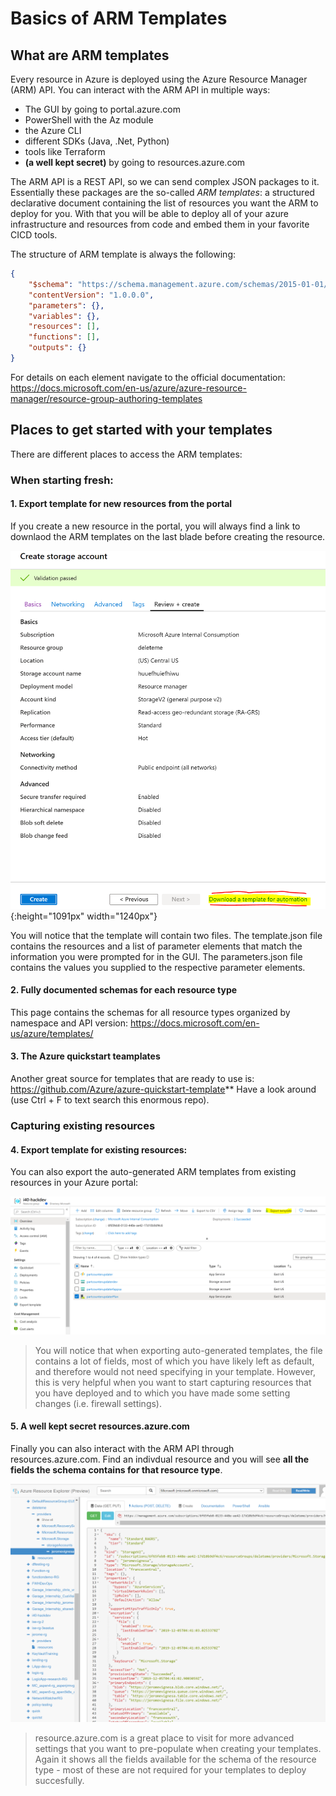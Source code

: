 # Basics of ARM Templates

## What are ARM templates

Every resource in Azure is deployed using the Azure Resource Manager (ARM) API. You can interact with the ARM API in multiple ways: 
- The GUI by going to portal.azure.com
- PowerShell with the Az module 
- the Azure CLI
- different SDKs (Java, .Net, Python)
- tools like Terraform
-  **(a well kept secret)** by going to resources.azure.com

The ARM API is a REST API, so we can send complex JSON packages to it. Essentially these packages are the so-called *ARM templates*: a structured declarative document containing the list of resources you want the ARM to deploy for you. With that you will be able to deploy all of your azure infrastructure and resources from code and embed them in your favorite CICD tools.

The structure of ARM template is always the following:

```json
{
    "$schema": "https://schema.management.azure.com/schemas/2015-01-01/deploymentTemplate.json#",
    "contentVersion": "1.0.0.0",
    "parameters": {},
    "variables": {},
    "resources": [],
    "functions": [],
    "outputs": {}
}
```
For details on each element navigate to the official documentation: https://docs.microsoft.com/en-us/azure/azure-resource-manager/resource-group-authoring-templates


## Places to get started with your templates

There are different places to access the ARM templates:

### When starting fresh:

#### 1. Export template for new resources from the portal
If you create a new resource in the portal, you will always find a link to downlaod the ARM templates on the last blade before creating the resource. 

![image](https://github.com/JeromeVigne/InfraAsCode-introduction/blob/master/images/Download_a_teamplate_for_Automation.PNG){:height="1091px" width="1240px"}

You will notice that the template will contain two files. The template.json file contains the resources and a list of parameter elements that match the information you were prompted for in the GUI. The parameters.json file contains the values you supplied to the respective parameter elements.

#### 2. Fully documented schemas for each resource type
This page contains the schemas for all resource types organized by namespace and API version: https://docs.microsoft.com/en-us/azure/templates/

#### 3. The Azure quickstart teamplates
Another great source for templates that are ready to use is:
https://github.com/Azure/azure-quickstart-template** Have a look around (use Ctrl + F to text search this enormous repo).


### Capturing existing resources

#### 4. Export template for existing resources:
You can also export the auto-generated ARM templates from existing resources in your Azure portal:

![image](https://github.com/JeromeVigne/InfraAsCode-introduction/blob/master/images/ExportTemplate.PNG)

>You will notice that when exporting auto-generated templates, the file contains a lot of fields, most of which you have likely left as default, and therefore would not need specifying in your template. However, this is very helpful when you want to start capturing resources that you have deployed and to which you have made some setting changes (i.e. firewall settings).

#### 5. A well kept secret resources.azure.com

Finally you can also interact with the ARM API through resources.azure.com. Find an indivdual resource and you will see **all the fields the schema contains for that resource type**. 

![image](https://github.com/JeromeVigne/InfraAsCode-introduction/blob/master/images/resources_azure_com.PNG)

>resource.azure.com is a great place to visit for more advanced settings that you want to pre-populate when creating your templates. Again it shows all the fields available for the schema of the resource type - most of these are not required for your templates to deploy succesfully.

 